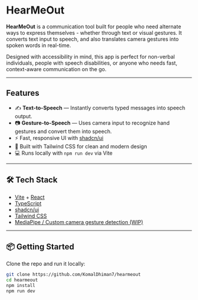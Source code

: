# HearMeOut

**HearMeOut** is a communication tool built for people who need alternate ways to express themselves - whether through text or visual gestures. It converts text input to speech, and also translates camera gestures into spoken words in real-time.

Designed with accessibility in mind, this app is perfect for non-verbal individuals, people with speech disabilities, or anyone who needs fast, context-aware communication on the go.

---

##  Features

- ✍️ **Text-to-Speech** — Instantly converts typed messages into speech output.
- 📷 **Gesture-to-Speech** — Uses camera input to recognize hand gestures and convert them into speech.
- ⚡ Fast, responsive UI with [shadcn/ui](https://ui.shadcn.com/)
- 🎨 Built with Tailwind CSS for clean and modern design
- 💻 Runs locally with `npm run dev` via Vite

---

## 🛠️ Tech Stack

- [Vite](https://vitejs.dev/) + [React](https://react.dev/)
- [TypeScript](https://www.typescriptlang.org/)
- [shadcn/ui](https://ui.shadcn.com/)
- [Tailwind CSS](https://tailwindcss.com/)
- [MediaPipe / Custom camera gesture detection (WIP)](https://google.github.io/mediapipe/)

---

## 📦 Getting Started

Clone the repo and run it locally:

```bash
git clone https://github.com/KomalDhiman7/hearmeout
cd hearmeout
npm install
npm run dev
